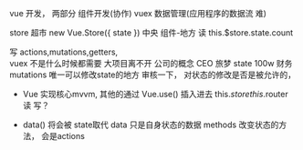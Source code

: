 vue 开发， 两部分
组件开发(协作)   vuex 数据管理(应用程序的数据流 难)

store 超市  new Vue.Store({
    state
})
中央    组件-地方
读  this.$store.state.count

写  actions,mutations,getters,  
vuex 不是什么时候都需要   大项目离不开
公司的概念
CEO 旅梦   state  100w
财务  mutations  唯一可以修改state的地方
审核一下， 对状态的修改是否是被允许的， 

- Vue 实现核心mvvm, 其他的通过 Vue.use() 插入进去
  this.$store
  this.$router
读 
写？

- data() 将会被 state取代
  data 只是自身状态的数据
  methods 改变状态的方法， 会是actions
  